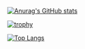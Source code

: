 [![Anurag's GitHub stats](https://github-readme-stats.vercel.app/api?username=FalloutScript)](https://github.com/anuraghazra/github-readme-stats)

[![trophy](https://github-profile-trophy.vercel.app/?username=FalloutScript)](https://github.com/FalloutScript/github-profile-trophy)

[![Top Langs](https://github-readme-stats.vercel.app/api/top-langs/?username=FalloutScript&layout=compact&theme=radical)](https://github.com/FalloutScript/github-readme-stats)


